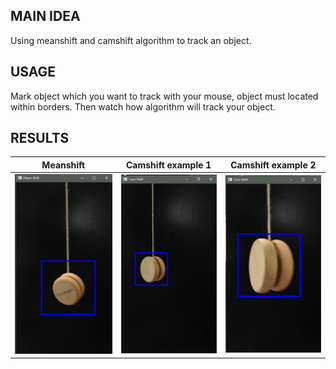## MAIN IDEA
Using meanshift and camshift algorithm to track an object.

## USAGE
Mark object which you want to track with your mouse, object must located within borders. Then watch how algorithm will track your object.

## RESULTS

|Meanshift            |  Camshift example 1 |  Camshift example 2 |
:-------------------------:|:-------------------------:|:-------------------------:
<img src="Images/1.png" alt="drawing" width="200"/>  |  <img src="Images/1b.png" alt="drawing" width="200"/> |  <img src="Images/2b.png" alt="drawing" width="200"/> 
